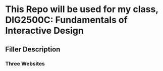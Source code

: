 # This Repo will be used for my class, DIG2500C: Fundamentals of Interactive Design
## Filler Description
### Three Websites
